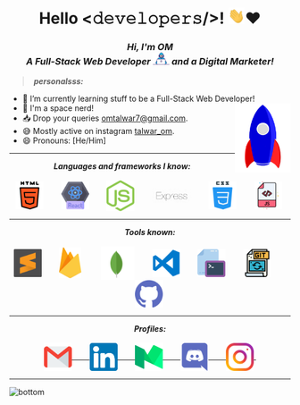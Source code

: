 <h1 align="center"> 
 Hello <𝚍𝚎𝚟𝚎𝚕𝚘𝚙𝚎𝚛𝚜/>! <img src="assets/gifs/Hi.gif" width="30px">❤
</h1>

<h3 align="center">
  <em>
    Hi, I'm OM <br>
    A <b>Full-Stack Web Developer</b> <img src="assets/gifs/Developer.gif" width="30px"> and a Digital Marketer!
  </em>
</h3>

> &nbsp;***personalsss:***
-   🌱 I’m currently learning stuff to be a Full-Stack Web Developer!
-   🌌 I'm a space nerd! <img src="assets/gifs/Rocket.gif" width="100px" align="right" />
-   📥 Drop your queries <a target="_blank" href="mailto:omtalwar7@gmail.com">omtalwar7@gmail.com</a>.
-   😅 Mostly active on instagram <a href="https://www.instagram.com/talwar_om/">talwar_om</a>.
-   😄 Pronouns: [He/Him]
<hr>

<p align="center">
<i><b>Languages and frameworks I know:</b></i> 
  <br><br>
  <img align="center" src="assets/languages/html-5.svg" width="50px" />&nbsp;&nbsp;&nbsp;&nbsp;&nbsp;&nbsp;&nbsp;
  <img align="center" src="assets/languages/react.png" width="50px" />&nbsp;&nbsp;&nbsp;&nbsp;&nbsp;&nbsp;&nbsp;
  <img align="center" src="assets/languages/nodejs.svg" width="50px" />&nbsp;&nbsp;&nbsp;&nbsp;&nbsp;&nbsp;&nbsp;
  <img align="center" src="assets/languages/express.jpg" width="70px"/>&nbsp;&nbsp;&nbsp;&nbsp;&nbsp;&nbsp;&nbsp;
  <img align="center" src="assets/languages/css.svg" width="50px" />&nbsp;&nbsp;&nbsp;&nbsp;&nbsp;&nbsp;&nbsp;
  <img align="center" src="assets/languages/javascript.svg" width="50px" />&nbsp;
</p>

<hr>

<p align="center">
<i><b>Tools known:</b></i> 
  <br><br>
  <img align="center" src="assets/tools/sublime.svg" width="50px" />&nbsp;&nbsp;&nbsp;&nbsp;&nbsp;&nbsp;&nbsp;
  <img align="center" src="assets/tools/firebase.svg" width="40px" />&nbsp; &nbsp;&nbsp;&nbsp;&nbsp;&nbsp;&nbsp;
  <img align="center" src="assets/tools/mongodb.svg" width="60px" />&nbsp;&nbsp;&nbsp;&nbsp;&nbsp;&nbsp;&nbsp;
  <img align="center" src="assets/tools/vs-code.png" width="50px" />&nbsp;&nbsp;&nbsp;&nbsp;&nbsp;&nbsp;&nbsp;
  <img align="center" src="assets/tools/cmd.svg" width="50px" />&nbsp;&nbsp;&nbsp;&nbsp;&nbsp;&nbsp;&nbsp;
  <img align="center" src="assets/tools/git.svg" width="50px" />&nbsp;&nbsp;&nbsp;&nbsp;&nbsp;&nbsp;&nbsp;
  <img align="center" src="assets/tools/github.svg" width="50px" />&nbsp;
</p>

<hr>

<p align = "center">
  <i><b>Profiles:</b></i><br><br>
  <a href="mailto:omtalwar7@gmail.com">
    <img align="center" alt="Om @Mail" width="50px" src="assets/handles/gmail.svg" />&nbsp;&nbsp;&nbsp;&nbsp;&nbsp;&nbsp;&nbsp;
  </a>
  <a href="https://www.linkedin.com/in/om-talwar-50565a227/">
    <img align="center" alt="Om @LinkedIN" width="50px" src="assets/handles/linkedin.svg" />&nbsp;&nbsp;&nbsp;&nbsp;&nbsp;&nbsp;&nbsp;
  </a>
  <a href="https://omtalwar.medium.com/">
    <img align="center" src="assets/handles/medium.svg" alt="Om @Medium Profile" width="50px">&nbsp;&nbsp;&nbsp;&nbsp;&nbsp;&nbsp;&nbsp;
  </a>
  <a href="">
    <img align="center" alt="Om @Twitter" width="50px" src="assets/handles/discord.png" />&nbsp;&nbsp;&nbsp;&nbsp;&nbsp;&nbsp;&nbsp;
  </a>
  <a href="https://www.instagram.com/talwar_om">
    <img align="center" alt="Om @Instagram" width="50px" src="assets/handles/instagram.svg" />&nbsp;
  </a>
</p>

<hr>
<img src="https://raw.githubusercontent.com/Trilokia/Trilokia/379277808c61ef204768a61bbc5d25bc7798ccf1/bottom_header.svg" alt="bottom" />
